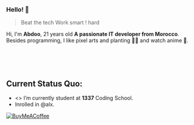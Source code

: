 ### Hello! 👾

> Beat the tech
> Work smart ! hard

Hi, I'm **Abdoo**, 21 years old **A passionate IT developer from Morocco**. Besides programming, I like pixel arts and planting 🌱🌿 and watch anime 🍥.
</br>
</br>
</br>

     
</br>
   
## Current Status Quo:
     
* <> I’m currently student at **1337** Coding School.
*  Inrolled in @alx.

  [![BuyMeACoffee](https://img.shields.io/badge/Buy%20Me%20a%20Coffee-ffdd00?style=for-the-badge&logo=buy-me-a-coffee&logoColor=black)](https://www.buymeacoffee.com/dragoncode)


<!-- ![](./profile-3d-contrib/profile-green-animate.svg) -->

<!-- ![](https://github.com/BEPb/BEPb/blob/output/github-contribution-grid-snake.svg) --

